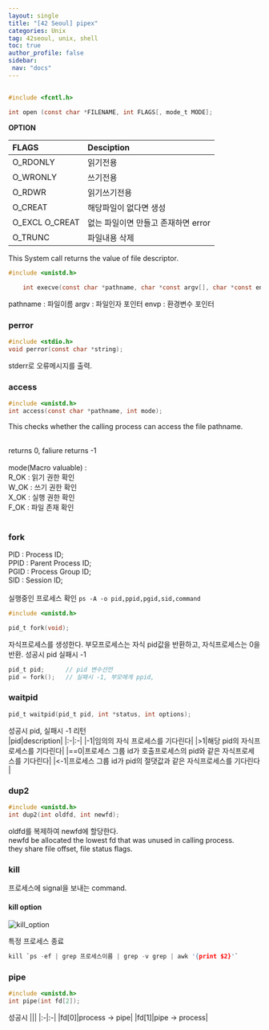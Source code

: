 ```yaml
---
layout: single
title: "[42 Seoul] pipex"
categories: Unix
tag: 42seoul, unix, shell
toc: true
author_profile: false
sidebar:
 nav: "docs"
---
```


## 

```c
#include <fcntl.h>

int open (const char *FILENAME, int FLAGS[, mode_t MODE];
```

**OPTION**

|FLAGS|Desciption|
|:-|:-|
|O_RDONLY|읽기전용|
|O_WRONLY|쓰기전용|
|O_RDWR|읽기쓰기전용|
|O_CREAT|해당파일이 없다면 생성|
|O_EXCL O_CREAT|없는 파일이면 만들고 존재하면 error|
|O_TRUNC|파일내용 삭제|

This System call returns the value of file descriptor.


``` c
#include <unistd.h>

	int execve(const char *pathname, char *const argv[], char *const envp[]);
```

pathname : 파일이름
argv : 파일인자 포인터
envp : 환경변수 포인터


### perror

```c
#include <stdio.h>
void perror(const char *string);
```
stderr로 오류메시지를 출력.

### access

```c
#include <unistd.h>
int access(const char *pathname, int mode);
```

This checks whether the calling process can access the file pathname. <br><br>

returns 0, faliure returns -1<br>
<br>
mode(Macro valuable) : <br>
R_OK : 읽기 권한 확인 <br>
W_OK : 쓰기 권한 확인 <br>
X_OK : 실행 권한 확인 <br>
F_OK : 파일 존재 확인 <br>
<br>



### fork
PID : Process ID;<br>
PPID : Parent Process ID;<br>
PGID : Process Group ID;<br>
SID : Session ID;<br>
<br>
실행중인 프로세스 확인
`ps -A -o pid,ppid,pgid,sid,command`
```c
#include <unistd.h>

pid_t fork(void);
```

자식프로세스를 생성한다. 부모프로세스는 자식 pid값을 반환하고, 자식프로세스는 0을 반환.
성공시 pid
실패시 -1

```c
pid_t pid;		// pid 변수선언
pid = fork();	// 실패시 -1, 부모에게 ppid, 
```


### waitpid

```c
pid_t waitpid(pid_t pid, int *status, int options);
```
성공시 pid, 실패시 -1 리턴 <br>
|pid|description|
|:-|:-|
|-1|임의의 자식 프로세스를 기다린다|
|>1|해당 pid의 자식프로세스를 기다린다|
|==0|프로세스 그룹 id가 호출프로세스의 pid와 같은 자식프로세스를 기다린다|
|<-1|프로세스 그룹 id가 pid의 절댓값과 같은 자식프로세스를 기다린다 |

### dup2

```c
#include <unistd.h>
int dup2(int oldfd, int newfd);
```
oldfd를 복제하여 newfd에 할당한다.<br>
newfd be allocated the lowest fd that was unused in calling process.<br>
they share file offset, file status flags.




### kill

프로세스에 signal을 보내는 command.

#### kill option

![kill_option]("../images/kill_option.png")


특정 프로세스 종료
```c
kill `ps -ef | grep 프로세스이름 | grep -v grep | awk '{print $2}'`
```

### pipe

```c
#include <unistd.h>
int pipe(int fd[2]);
```
성공시 
|||
|:-|:-|
|fd[0]|process -> pipe|
|fd[1]|pipe -> process|